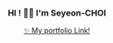 <div align="center">
  
### HI ! 👋🏻 I'm Seyeon-CHOI<br />
[✨ My portfolio Link!]( https://drive.google.com/file/d/1HrfEhkEsQ8SpWsV-P10flcE6Kkf3kYNl/view?usp=sharing ) <br /><br />
  
</div>

<!-- <a href="https://github.com/barabobBOB"> -->
  
<!--   <img align="center" src="https://github-readme-stats.vercel.app/api?username=barabobBOB&show_icons=true&theme=calm)](https://github.com/anuraghazra/github-readme-stats"  height="180" /> -->
<!--   <img align="center" src="https://github-readme-stats.vercel.app/api/top-langs/?username=barabobBOB&theme=tokyonight&layout=compact&exclude_repo=programmers-dev-crawling-project,Member_django,rust_study,profile_site,studycode,junior-recruit-scheduler,Good-Night-2nd-Hackathon-Frontend"  height="180" /> -->
<!-- </a> -->

<!-- <hr>

<div>
  
## Skills
### Languages
<img src="https://img.shields.io/badge/Java-007396?style=flat&logo=java&logoColor=ffffff"/>
<img src="https://img.shields.io/badge/Python-3776AB?style=flat&logo=python&logoColor=ffffff"/>
<br>
  
### Frameworks
<img src="https://img.shields.io/badge/Spring Boot-6DB33F?style=flat&logo=springboot&logoColor=ffffff"/>
<img src="https://img.shields.io/badge/Django-092E20?style=flat&logo=django&logoColor=ffffff"/>
<img src="https://img.shields.io/badge/Flask-000000?style=flat&logo=flask&logoColor=ffffff"/>
<br>
  
### DevOps
<img src="https://img.shields.io/badge/Docker-2496ED?style=flat&logo=docker&logoColor=ffffff"/>
<img src = "https://img.shields.io/badge/-Google Cloud Platform-4285F4?logo=GoogleCloud&logoColor=white&style=flat">
<br> -->
  
<!-- ### Tools
<img src = "https://img.shields.io/badge/-Git Kraken-179287?logo=GitKraken&logoColor=black&style=flat"/>
<img src = "https://img.shields.io/badge/-GitLab-FC6D26?logo=GitLab&logoColor=black&style=flat"/>
<img src = "https://img.shields.io/badge/Slack-4A154B?logo=slack&logoColor=white&style=flat"/> 
<img src = "https://img.shields.io/badge/Notion-000000?logo=notion&logoColor=white&style=flat"/>
<br> -->
  
<!-- ### Etc
<img src="https://img.shields.io/badge/RabbitMQ-FF6600?style=flat&logo=rabbitmq&logoColor=ffffff"/>
<img src="https://img.shields.io/badge/Celery-37814A?style=flat&logo=celery&logoColor=ffffff"/>
<img src="https://img.shields.io/badge/Redis-DC382D?style=flat&logo=redis&logoColor=ffffff"/>
<img src="https://img.shields.io/badge/NGINX-009639?style=flat&logo=nginx&logoColor=ffffff"/>
<img src="https://img.shields.io/badge/Selenium-43B02A?style=flat&logo=selenium&logoColor=ffffff"/>
<br>
   -->
 <!-- ### Learning...
<img src="https://img.shields.io/badge/Kubernetes-326CE5?style=flat&logo=kubernetes&logoColor=ffffff"/> -->
<!-- <hr>
</div>

<div align="center"> -->
  
<!-- ![Anurag's GitHub stats](https://github-readme-stats.vercel.app/api?username=barabobBOB&show_icons=true&theme=calm)  -->
<!-- ![Top Langs](https://github-readme-stats.vercel.app/api/top-langs/?username=barabobBOB&layout=compact&theme=calm) -->
  
<!-- </div> -->

<!-- 사용 예정 -->
<!-- <img src = "https://img.shields.io/badge/-AWS-232F3E?logo=AmazonAWS&logoColor=white&style=flat"> -->
 <!-- <img src="https://img.shields.io/badge/AWS-232F3E?style=flat&logo=amazonaws&logoColor=ffffff"/> -->
<!-- <img src="https://img.shields.io/badge/Spring-6DB33F?style=flat&logo=spring&logoColor=ffffff"/> -->
<!-- <img src="https://img.shields.io/badge/Github Actions-2088FF?style=flat&logo=githubactions&logoColor=ffffff"/> -->
<!-- <br>
<img src="https://img.shields.io/badge/Grafana-F46800?style=flat&logo=grafana&logoColor=ffffff"/>
<img src="https://img.shields.io/badge/Prometheus-E6522C?style=flat&logo=prometheus&logoColor=ffffff"/>
<img src="https://img.shields.io/badge/cAdvisor-34E0A1?style=flat&logo=&logoColor=ffffff"/>
<br> -->
